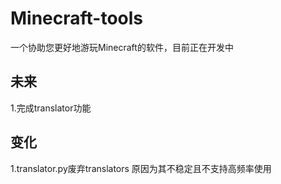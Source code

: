 # Minecraft-tools
一个协助您更好地游玩Minecraft的软件，目前正在开发中
## 未来
1.完成translator功能
## 变化
1.translator.py废弃translators 原因为其不稳定且不支持高频率使用
